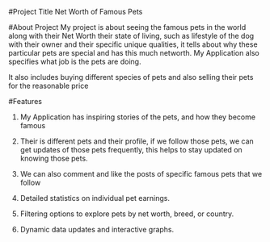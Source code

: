 #Project Title
Net Worth of Famous Pets

#About Project
My project is about seeing the famous pets in the world along with their Net Worth their state of living, such as lifestyle of the dog with their owner and their specific unique qualities, it tells about why these particular pets are special and has this much networth. My Application also specifies what job is the pets are doing.

It also includes buying different species of pets and also selling their pets for the reasonable price

#Features

1. My Application has inspiring stories of the pets, and how they become famous

2. Their is different pets and their profile, if we follow those pets, we can get updates of those pets frequently, this helps to stay updated on knowing those pets.

3. We can also comment and like the posts of specific famous pets that we follow

4. Detailed statistics on individual pet earnings.

5. Filtering options to explore pets by net worth, breed, or country.

6. Dynamic data updates and interactive graphs.